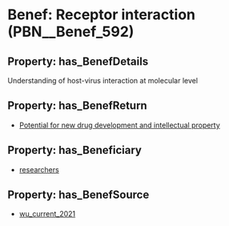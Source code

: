 # Benef: __Receptor interaction__ (PBN__Benef_592)

## Property: has_BenefDetails

Understanding of host-virus interaction at molecular level

## Property: has_BenefReturn

* [Potential for new drug development and intellectual property](../BenefReturn/PBN__BenefReturn_644)

## Property: has_Beneficiary

* [researchers](../Stakeholder/PBN__Stakeholder_2)

## Property: has_BenefSource

* [wu_current_2021](../Article/PBN__Article_118)

